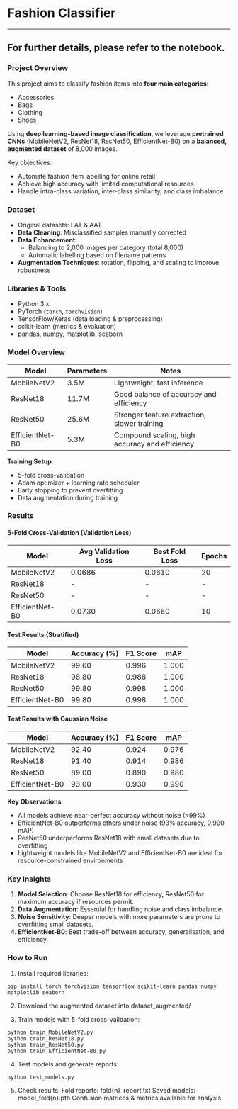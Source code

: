 # Fashion Classifier
---
For further details, please refer to the notebook.
---
### Project Overview
This project aims to classify fashion items into **four main categories**:  
- Accessories  
- Bags  
- Clothing  
- Shoes  

Using **deep learning-based image classification**, we leverage **pretrained CNNs** (MobileNetV2, ResNet18, ResNet50, EfficientNet-B0) on a **balanced, augmented dataset** of 8,000 images.  

Key objectives:  
- Automate fashion item labelling for online retail  
- Achieve high accuracy with limited computational resources  
- Handle intra-class variation, inter-class similarity, and class imbalance  



### Dataset
- Original datasets: LAT & AAT  
- **Data Cleaning**: Misclassified samples manually corrected  
- **Data Enhancement**:  
  - Balancing to 2,000 images per category (total 8,000)  
  - Automatic labelling based on filename patterns  
- **Augmentation Techniques**: rotation, flipping, and scaling to improve robustness  



### Libraries & Tools
- Python 3.x  
- PyTorch (`torch`, `torchvision`)  
- TensorFlow/Keras (data loading & preprocessing)  
- scikit-learn (metrics & evaluation)  
- pandas, numpy, matplotlib, seaborn  



### Model Overview

| Model           | Parameters | Notes |
|-----------------|------------|-------|
| MobileNetV2     | 3.5M       | Lightweight, fast inference |
| ResNet18        | 11.7M      | Good balance of accuracy and efficiency |
| ResNet50        | 25.6M      | Stronger feature extraction, slower training |
| EfficientNet-B0 | 5.3M       | Compound scaling, high accuracy and efficiency |

**Training Setup**:  
- 5-fold cross-validation  
- Adam optimizer + learning rate scheduler  
- Early stopping to prevent overfitting  
- Data augmentation during training  



### Results

#### 5-Fold Cross-Validation (Validation Loss)
| Model           | Avg Validation Loss | Best Fold Loss | Epochs |
|-----------------|------------------|----------------|--------|
| MobileNetV2     | 0.0686           | 0.0610         | 20     |
| ResNet18        | -                | -              | -      |
| ResNet50        | -                | -              | -      |
| EfficientNet-B0 | 0.0730           | 0.0660         | 10     |

#### Test Results (Stratified)
| Model           | Accuracy (%) | F1 Score | mAP  |
|-----------------|-------------|----------|------|
| MobileNetV2     | 99.60       | 0.996    | 1.000|
| ResNet18        | 98.80       | 0.988    | 1.000|
| ResNet50        | 99.80       | 0.998    | 1.000|
| EfficientNet-B0 | 99.80       | 0.998    | 1.000|

#### Test Results with Gaussian Noise
| Model           | Accuracy (%) | F1 Score | mAP  |
|-----------------|-------------|----------|------|
| MobileNetV2     | 92.40       | 0.924    | 0.976|
| ResNet18        | 91.40       | 0.914    | 0.986|
| ResNet50        | 89.00       | 0.890    | 0.980|
| EfficientNet-B0 | 93.00       | 0.930    | 0.990|

**Key Observations**:  
- All models achieve near-perfect accuracy without noise (≈99%)  
- EfficientNet-B0 outperforms others under noise (93% accuracy, 0.990 mAP)  
- ResNet50 underperforms ResNet18 with small datasets due to overfitting  
- Lightweight models like MobileNetV2 and EfficientNet-B0 are ideal for resource-constrained environments  



### Key Insights
1. **Model Selection**: Choose ResNet18 for efficiency, ResNet50 for maximum accuracy if resources permit.  
2. **Data Augmentation**: Essential for handling noise and class imbalance.  
3. **Noise Sensitivity**: Deeper models with more parameters are prone to overfitting small datasets.  
4. **EfficientNet-B0**: Best trade-off between accuracy, generalisation, and efficiency.  



### How to Run
1. Install required libraries:
```
pip install torch torchvision tensorflow scikit-learn pandas numpy matplotlib seaborn
```
2. Download the augmented dataset into dataset_augmented/

3. Train models with 5-fold cross-validation:
```
python train_MobileNetV2.py
python train_ResNet18.py
python train_ResNet50.py
python train_EfficientNet-B0.py
```
4. Test models and generate reports:
```
python test_models.py
```

5. Check results:
Fold reports: fold{n}_report.txt
Saved models: model_fold{n}.pth
Confusion matrices & metrics available for analysis


